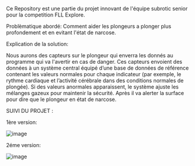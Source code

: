 Ce Repository est une partie du projet innovant de l'équipe subrotic senior pour la competition FLL Explore.

Problèmatique abordé: Comment aider les plongeurs a plonger plus profondement et en evitant l'état de narcose.

Explication de la solution:

Nous aurons des capteurs sur le plongeur qui enverra les donnés au programme qui va l'avertir en cas de danger. Ces capteurs envoient des données à un système central équipé d’une base de données de référence contenant les valeurs normales pour chaque indicateur (par exemple, le rythme cardiaque et l’activité cérébrale dans des conditions normales de plongée). Si des valeurs anormales apparaissent, le système ajuste les mélanges gazeux pour maintenir la sécurité. Après il va alerter la surface pour dire que le plongeur en état de narcose.



SUIVI DU PROJET :

1ère version:

![image](https://github.com/user-attachments/assets/c8f31837-2317-42a9-b0c3-beb514446aa7)

2éme version: 

![image](https://github.com/user-attachments/assets/16717d36-5a56-49f1-8faf-67df0486d74e)


